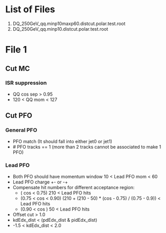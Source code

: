 # List of Files
1. DQ_250GeV_qq.minp10maxp60.distcut.polar.test.root
2. DQ_250GeV_qq.minp10.distcut.polar.test.root

# File 1

## Cut MC

### ISR suppression
- QQ cos sep > 0.95
- 120 < QQ mom < 127

## Cut PFO

### General PFO
- PFO match (It should fall into either jet0 or jet1)
- \# PFO tracks == 1 (more than 2 tracks cannot be associated to make 1 PFO)

### Lead PFO
- Both PFO should have momentum window 10 < Lead PFO mom < 60
- Lead PFO charge +- or -+
- Compensate hit numbers for different acceptance region:
  - (       cos < 0.75) 210 < Lead PFO hits
  - (0.75 < cos < 0.90) (210 + (210 - 50) * (cos - 0.75) / (0.75 - 0.9)) < Lead PFO hits
  - (0.90 < cos       )  50 < Lead PFO hits
- Offset cut > 1.0
- kdEdx_dist < (pdEdx_dist & pidEdx_dist)
- -1.5 < kdEdx_dist < 2.0